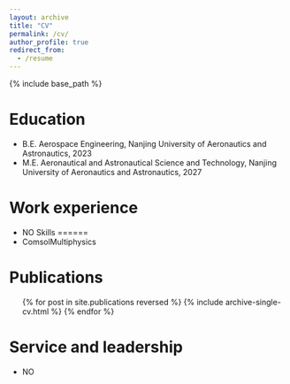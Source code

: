 ```yaml
---
layout: archive
title: "CV"
permalink: /cv/
author_profile: true
redirect_from:
  - /resume
---
```


{% include base_path %}

Education
======
* B.E. Aerospace Engineering, Nanjing University of Aeronautics and Astronautics, 2023  
* M.E. Aeronautical and Astronautical Science and Technology, Nanjing University of Aeronautics and Astronautics, 2027


Work experience
======
* NO 
Skills
======
* ComsolMultiphysics

Publications
======
  <ul>{% for post in site.publications reversed %}
    {% include archive-single-cv.html %}
  {% endfor %}</ul>
  
  
Service and leadership
======
* NO

